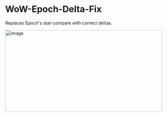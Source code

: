 # WoW-Epoch-Delta-Fix
Replaces Epoch's stat-compare with correct deltas.

<img width="501" height="263" alt="image" src="https://github.com/user-attachments/assets/2e3f101d-9785-461f-a602-e347e950800d" />
